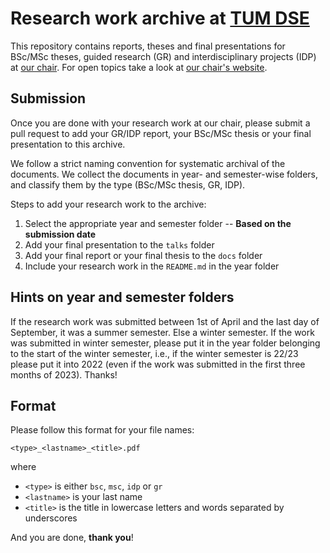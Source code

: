 # Research work archive at [TUM DSE](https://dse.in.tum.de/)

This repository contains reports, theses and final presentations for BSc/MSc
theses, guided research (GR) and interdisciplinary projects (IDP) at [our
chair](https://dse.in.tum.de/). For open topics take a look at [our chair's
website](https://dse.in.tum.de/theses/).

## Submission

Once you are done with your research work at our chair, please submit a pull
request to add your GR/IDP report, your BSc/MSc thesis or your final
presentation to this archive.

We follow a strict naming convention for systematic archival of the documents.
We collect the documents in year- and semester-wise folders, and classify them
by the type (BSc/MSc thesis, GR, IDP).

Steps to add your research work to the archive:

1. Select the appropriate year and semester folder -- __Based on the submission date__
2. Add your final presentation to the `talks` folder
3. Add your final report or your final thesis to the `docs` folder
4. Include your research work in the `README.md` in the year folder

## Hints on year and semester folders

If the research work was submitted between 1st of April and the last day of
September, it was a summer semester. Else a winter semester. If the work was
submitted in winter semester, please put it in the year folder belonging to the
start of the winter semester, i.e., if the winter semester is 22/23 please put
it into 2022 (even if the work was submitted in the first three months of
2023). Thanks!

## Format

Please follow this format for your file names:

```
<type>_<lastname>_<title>.pdf
```

where

* `<type>` is either `bsc`, `msc`, `idp` or `gr`
* `<lastname>` is your last name
* `<title>` is the title in lowercase letters and words separated by
  underscores

And you are done, **thank you**!
